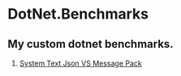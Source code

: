 # DotNet.Benchmarks

## My custom dotnet benchmarks. 

1. [System Text Json VS Message Pack](https://github.com/sj-net/DotNet.Benchmarks/blob/main/Results/Dotnet.Benchmarks.SystemTextJsonVsMessagePack-report-github.md)
